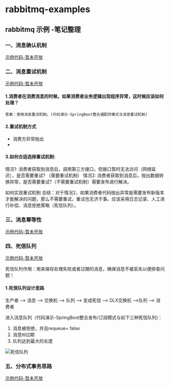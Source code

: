 # rabbitmq-examples
## rabbitmq 示例  -笔记整理

### 一、消息确认机制
[示例代码-暂未开放]()


### 二、消息重试机制
[示例代码-暂未开放]()
#### 1.消费者在消费消息的时候，如果消费者业务逻辑出现程序异常，这时候应该如何处理？

    答案：使用消息重试机制。(代码演示-SpringBoot整合通配符模式与消息重试机制)

#### 2.重试机制方式
*  消费方异常抛出
*   
#### 3.如何合适选择重试机制:
  情况1:  消费者获取到消息后，调用第三方接口，但接口暂时无法访问（网络延迟），是否需要重试?  （需要重试机制）
  情况2:  消费者获取到消息后，抛出数据转换异常，是否需要重试?（不需要重试机制）需要发布进行解决。
  
  如何实现重试机制
  总结：对于情况2，如果消费者代码抛出异常是需要发布新版本才能解决的问题，那么不需要重试，重试也无济于事。应该采用日志记录、人工进行补偿、消息拒绝策略（死信队列）。


### 三、消息幂等性
[示例代码-暂未开放]()



### 四、死信队列
[示例代码-暂未开放]()

死信队列作用：用来保存处理失败或者过期的消息，确保消息不被丢失以便排查问题！

#### 1.死信队列设计思路
生产者 --> 消息 --> 交换机 --> 队列 --> 变成死信 --> DLX交换机 -->队列 --> 消费者

进入消息队列（代码演示-SpringBoot整合发布/订阅模式与如下三种死信队列)：
1. 消息被拒绝，并且requeue= false
2. 消息ttl过期
3. 队列达到最大的长度

![死信队列](../docs/mq-examples/rabbitmq-dead-queue.png)




### 五、分布式事务思路
[示例代码-暂未开放]()
